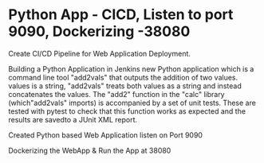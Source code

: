 # Python App - CICD, Listen to port 9090, Dockerizing -38080

Create CI/CD Pipeline for Web Application Deployment.

Building a Python Application in Jenkins new
Python application which is a command line tool "add2vals" that outputs the addition of two values. 
values is a string, "add2vals" treats both values as a string and instead concatenates the values. The "add2" function in the "calc" library (which"add2vals" imports) is accompanied by a set of unit tests. These are tested with pytest to check that this function works as expected and the results are savedto a JUnit XML report.

Created Python based Web Application listen on Port 9090

Dockerizing the WebApp & Run the App at 38080


